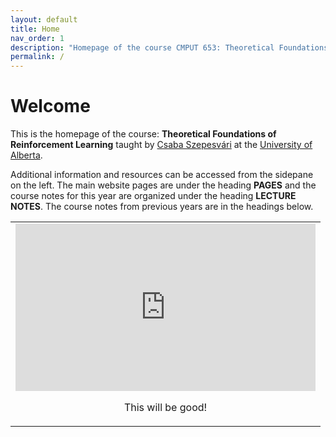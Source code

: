 ```yaml
---
layout: default
title: Home
nav_order: 1
description: "Homepage of the course CMPUT 653: Theoretical Foundations of Reinforcement Learning."
permalink: /
---
```

# Welcome


This is the homepage of the course: **Theoretical Foundations of Reinforcement Learning** taught by [Csaba Szepesv&aacute;ri](https://sites.ualberta.ca/~szepesva/) at the [University of Alberta](https://www.ualberta.ca/).

Additional information and resources can be accessed from the sidepane on the left. The main website pages are under the heading **PAGES** and the course notes for this year are organized under the heading **LECTURE NOTES**.
The course notes from previous years are in the headings below. 

<table height="100%" width="100%">
    <tr>
    <td valign="middle" align="center">
    <iframe src="https://giphy.com/embed/LYd4ykqoEaWPzQWp0I"
        width="480" height="268" frameBorder="0" class="giphy-embed" allowFullScreen>
    </iframe>
    <p>
    This will be good!
    </p>
    </td>
    </tr>
</table>
